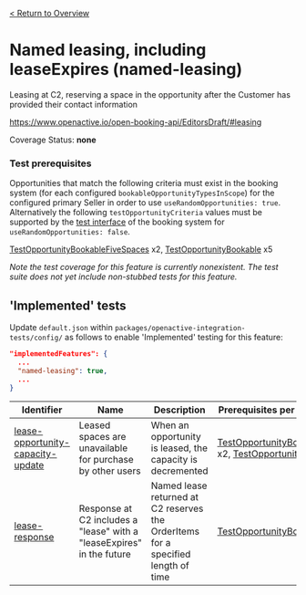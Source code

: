 [< Return to Overview](../../README.md)
# Named leasing, including leaseExpires (named-leasing)

Leasing at C2, reserving a space in the opportunity after the Customer has provided their contact information


https://www.openactive.io/open-booking-api/EditorsDraft/#leasing

Coverage Status: **none**
### Test prerequisites
Opportunities that match the following criteria must exist in the booking system (for each configured `bookableOpportunityTypesInScope`) for the configured primary Seller in order to use `useRandomOpportunities: true`. Alternatively the following `testOpportunityCriteria` values must be supported by the [test interface](https://openactive.io/test-interface/) of the booking system for `useRandomOpportunities: false`.

[TestOpportunityBookableFiveSpaces](https://openactive.io/test-interface#TestOpportunityBookableFiveSpaces) x2, [TestOpportunityBookable](https://openactive.io/test-interface#TestOpportunityBookable) x5

*Note the test coverage for this feature is currently nonexistent. The test suite does not yet include non-stubbed tests for this feature.*


## 'Implemented' tests

Update `default.json` within `packages/openactive-integration-tests/config/` as follows to enable 'Implemented' testing for this feature:

```json
"implementedFeatures": {
  ...
  "named-leasing": true,
  ...
}
```

| Identifier | Name | Description | Prerequisites per Opportunity Type |
|------------|------|-------------|---------------|
| [lease-opportunity-capacity-update](./implemented/lease-opportunity-capacity-update-test.js) | Leased spaces are unavailable for purchase by other users | When an opportunity is leased, the capacity is decremented | [TestOpportunityBookableFiveSpaces](https://openactive.io/test-interface#TestOpportunityBookableFiveSpaces) x2, [TestOpportunityBookable](https://openactive.io/test-interface#TestOpportunityBookable) x1 |
| [lease-response](./implemented/lease-response-test.js) | Response at C2 includes a "lease" with a "leaseExpires" in the future | Named lease returned at C2 reserves the OrderItems for a specified length of time | [TestOpportunityBookable](https://openactive.io/test-interface#TestOpportunityBookable) x4 |
